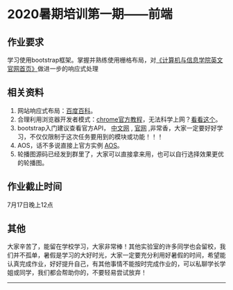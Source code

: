 # 2020暑期培训第一期——前端

## 作业要求

学习使用bootstrap框架。掌握并熟练使用栅格布局，对[《计算机与信息学院英文官网首页》](http://cs.henu.edu.cn/english.htm)做进一步的响应式处理

## 相关资料

1. 网站响应式布局：[百度百科](https://baike.baidu.com/item/%E5%93%8D%E5%BA%94%E5%BC%8F%E7%BD%91%E9%A1%B5%E8%AE%BE%E8%AE%A1)。
2. 合理利用浏览器开发者模式：[chrome官方教程](https://developers.google.com/web/tools/chrome-devtools?hl=zh-cn)，无法科学上网？[看看这个](https://www.html.cn/doc/chrome-devtools/)。
3. bootstrap入门建议查看官方API，  [中文网](https://www.bootcss.com/)  ,   [官网](https://getbootstrap.com/2.3.2/)     ,非常香，大家一定要好好学习，不仅仅限制于这次任务要用到的模块或功能！！！
4. AOS，话不多说直接上官方实例     [AOS](https://michalsnik.github.io/aos/)。
5. 轮播图源码已经发到群里了，大家可以直接拿来用，也可以自行选择效果更优的轮播图。

## 作业截止时间

7月17日晚上12点

## 其他

大家辛苦了，能留在学校学习，大家非常棒！其他实验室的许多同学也会留校，我们并不孤单，暑假是学习的大好时光，大家一定要充分利用好暑假的时间，希望能认真完成作业，好好提升自己，有其他事情不能按时完成作业的，可以私聊学长学姐或同学，我们都会帮助你的，不要轻易尝试放弃！

***
